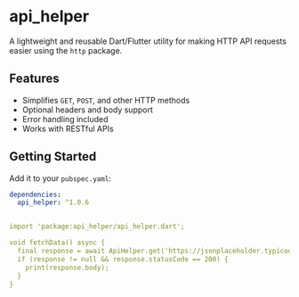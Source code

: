 # api_helper

A lightweight and reusable Dart/Flutter utility for making HTTP API requests easier using the `http` package.

## Features

- Simplifies `GET`, `POST`, and other HTTP methods
- Optional headers and body support
- Error handling included
- Works with RESTful APIs

## Getting Started

Add it to your `pubspec.yaml`:

```yaml
dependencies:
  api_helper: ^1.0.6


import 'package:api_helper/api_helper.dart';

void fetchData() async {
  final response = await ApiHelper.get('https://jsonplaceholder.typicode.com/posts');
  if (response != null && response.statusCode == 200) {
    print(response.body);
  }
}
